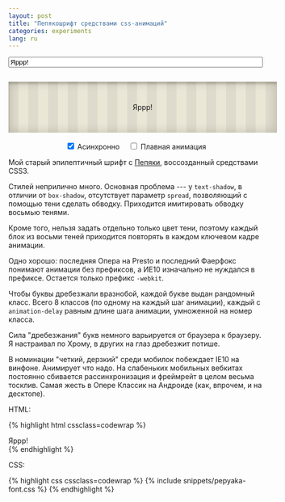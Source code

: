```yaml
---
layout: post
title: "Пепякошрифт средствами css-анимаций"
categories: experiments
lang: ru
---
```


<style>
    .pep-holder {
        text-align: center;
        padding: 3em 1em;
        margin-left: 0;
        margin-right: 0;
        width: 100%;
        max-width: 100%;
        margin-bottom: 0.5em;
        box-shadow: inset 0 0 1.5em rgba(15,15,0,0.2),
                    inset 0 0.3em 0.3em rgba(15,15,0,0.2);
        background-size: 2.8em 2.8em;
        background-color: #ebe7d7;
        background-image: -webkit-linear-gradient(0deg, rgba(0,0,0,.05) 50%, transparent 50%, transparent);
        background-image: -moz-linear-gradient(0deg, rgba(0,0,0,.05) 50%, transparent 50%, transparent);
        background-image: linear-gradient(90deg, rgba(0,0,0,.05) 50%, transparent 50%, transparent);
    }

    .pep-holder > p {
        margin: 0;
    }

    .pep-input-holder {
        margin-top: 1em;
        margin-bottom: 2em;
    }

    #pep_input {
        width: 100%;
    }

    .pep-constols-holder {
        text-align: center;
    }

    .pep-constols-holder label {
        display: inline-block;
        margin: 0.2em 0.5em 0 0.5em;
    }

    html.no-js .pep-input-holder,
    html.no-js .pep-constols-holder {
        display: none;
    }
</style>

<script>
dzDelayed.push(function() {
    if (!Modernizr.textshadow || !Modernizr.cssanimations || !Modernizr.csstransforms) {
        $('.pep-holder').html('<p><i class="icon-bug"></i> Упс! Ваш браузер <i>не умеет в анимации</i>!</p>');
        return;
    }

    var pepBox = $('.pepyaka'),
        pepInput = $('#pep_input'),
        asyncInput = $('#async'),
        sharpInput = $('#sharp'),
        canExecEvent = true,
        val = pepInput[0].value,
        oldRand;

    function redraw() {
        var result = '';

        val = pepInput[0].value;

        for (var i = 0; i < val.length; i++) {
            var rand = antiJekpotRandom(0, 7, oldRand);

            oldRand = rand;

            result += '<span class="pep'+rand+'">' + (val[i]==' '?'&nbsp;':val[i]) + '</span>';
        }

        if (!result) result = '<i class="icon-bug"></i>';

        pepBox.html(result);

        canExecEvent = false;
        setTimeout(function() {
            canExecEvent = true;
        }, 50);
    }

    pepInput.on('change input keyup blur', function() {
        if (canExecEvent && val != pepInput[0].value) redraw();
    })
    
    asyncInput.on('change', function() {
        pepBox.toggleClass('async');
        redraw();
    });

    sharpInput.on('change', function() {
        pepBox.toggleClass('smooth');
        redraw();
    });

    moveCursorToEnd(pepInput[0]);
});
</script>

<p class="pep-input-holder">
    <input type="text" value="Яррр!" id="pep_input" class="big" placeholder="Запепячить">
</p>

<div class="pep-holder">
    <p class="pepyaka async">
        <span class="pep5">Я</span><span class="pep2">р</span><span class="pep7">р</span><span class="pep3">р</span><span class="pep0">!</span>
    </p>
</div>

<p class="pep-constols-holder">
    <label><input type="checkbox" id="async" checked> Асинхронно</label>
    <label><input type="checkbox" id="sharp"> Плавная анимация</label>
</p>

Мой старый эпилептичный шрифт с [Пепяки](//pepyaka.su), воссозданный средствами CSS3.

Стилей неприлично много. Основная проблема --- у `text-shadow`, в отличии от `box-shadow`, отсутствует параметр `spread`, позволяющий с помощью тени сделать обводку. Приходится имитировать обводку восьмью тенями.

Кроме того, нельзя задать отдельно только цвет тени, поэтому каждый блок из восьми теней приходится повторять в каждом ключевом кадре анимации.

Одно хорошо: последняя Опера на Presto и последний Фаерфокс понимают анимации без префиксов, а ИЕ10 изначально не нуждался в префиксе. Остается только префикс `-webkit`.

Чтобы буквы дребезжали вразнобой, каждой букве выдан рандомный класс. Всего 8 классов (по одному на каждый шаг анимации), каждый с `animation-delay` равным длине шага анимации, умноженной на номер класса.

Сила "дребезжания" букв немного варьируется от браузера к браузеру. Я настраивал по Хрому, в других на глаз дребезжит потише.

В номинации "четкий, дерзкий" среди мобилок побеждает IE10 на винфоне. Анимирует что надо. На слабеньких мобильных вебкитах постоянно сбивается рассинхронизация и фреймрейт в целом весьма тосклив. Самая жесть в Опере Классик на Андроиде (как, впрочем, и на десктопе).

HTML:

{% highlight html cssclass=codewrap %}
<div class="pepyaka async">
    <span class="pep5">Я</span><span class="pep2">р</span><span class="pep7">р</span><span class="pep3">р</span><span class="pep0">!</span>
</div>
{% endhighlight %}

CSS:

{% highlight css cssclass=codewrap %}
{% include snippets/pepyaka-font.css %}
{% endhighlight %}

<style>
{% include snippets/pepyaka-font.css %}
</style>